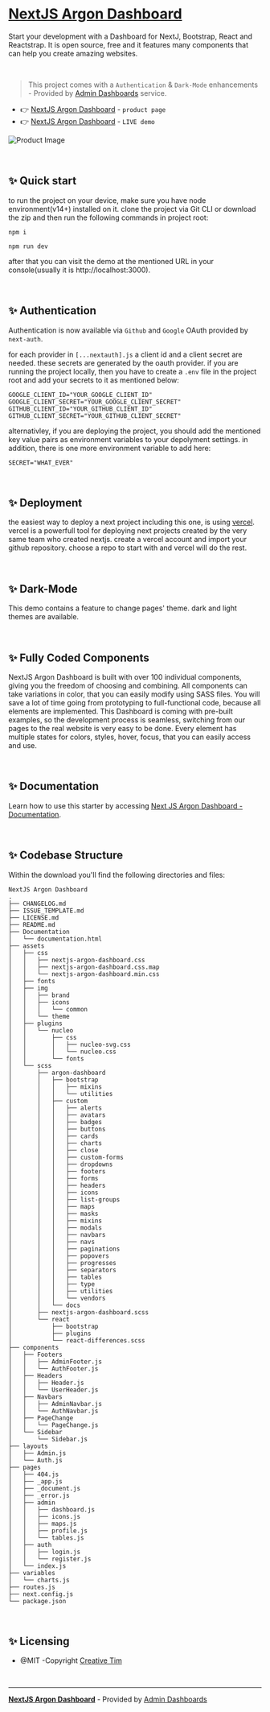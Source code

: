 # [NextJS Argon Dashboard](https://www.creative-tim.com/product/nextjs-argon-dashboard?AFFILIATE=128200)

Start your development with a Dashboard for NextJ, Bootstrap, React and Reactstrap. It is open source, free and it features many components that can help you create amazing websites.

<br />

> This project comes with a `Authentication` & `Dark-Mode` enhancements - Provided by [Admin Dashboards](https://www.admin-dashboards.com/) service.

- 👉 [NextJS Argon Dashboard](https://www.creative-tim.com/product/nextjs-argon-dashboard?AFFILIATE=128200) - `product page`
- 👉 [NextJS Argon Dashboard](https://demos.creative-tim.com/nextjs-argon-dashboard/admin/dashboard?AFFILIATE=128200) - `LIVE demo`

![Product Image](https://raw.githubusercontent.com/creativetimofficial/public-assets/master/nextjs-argon-dashboard/nextjs-argon-dashboard.jpg)

<br />

## ✨ Quick start

to run the project on your device, make sure you have node environment(v14+) installed on it. clone the project via Git CLI or download the zip and then run the following commands in project root:

```
npm i
```

```
npm run dev
```

after that you can visit the demo at the mentioned URL in your console(usually it is http://localhost:3000).

<br />

## ✨ Authentication

Authentication is now available via `Github` and `Google` OAuth provided by `next-auth`.

for each provider in `[...nextauth].js` a client id and a client secret are needed. these secrets are generated by the oauth provider. if you are running the project locally, then you have to create a `.env` file in the project root and add your secrets to it as mentioned below:

```.env
GOOGLE_CLIENT_ID="YOUR_GOOGLE_CLIENT_ID"
GOOGLE_CLIENT_SECRET="YOUR_GOOGLE_CLIENT_SECRET"
GITHUB_CLIENT_ID="YOUR_GITHUB_CLIENT_ID"
GITHUB_CLIENT_SECRET="YOUR_GITHUB_CLIENT_SECRET"
```

alternativley, if you are deploying the project, you should add the mentioned key value pairs as environment variables to your depolyment settings. in addition, there is one more environment variable to add here:

```.env
SECRET="WHAT_EVER"
```

<br />

## ✨ Deployment

the easiest way to deploy a next project including this one, is using [vercel](https://vercel.com/). vercel is a powerfull tool for deploying next projects created by the very same team who created nextjs. create a vercel account and import your github repository. choose a repo to start with and vercel will do the rest.

<br />

## ✨ Dark-Mode

This demo contains a feature to change pages' theme. dark and light themes are available.

<br />

## ✨ **Fully Coded Components**

NextJS Argon Dashboard is built with over 100 individual components, giving you the freedom of choosing and combining. All components can take variations in color, that you can easily modify using SASS files.
You will save a lot of time going from prototyping to full-functional code, because all elements are implemented. This Dashboard is coming with pre-built examples, so the development process is seamless, switching from our pages to the real website is very easy to be done.
Every element has multiple states for colors, styles, hover, focus, that you can easily access and use.

<br />

## ✨ Documentation

Learn how to use this starter by accessing [Next JS Argon Dashboard - Documentation](https://www.creative-tim.com/learning-lab/nextjs/overview/argon-dashboard?AFFILIATE=128200).

<br />

## ✨ Codebase Structure

Within the download you'll find the following directories and files:

```
NextJS Argon Dashboard
.
├── CHANGELOG.md
├── ISSUE_TEMPLATE.md
├── LICENSE.md
├── README.md
├── Documentation
│   └── documentation.html
├── assets
│   ├── css
│   │   ├── nextjs-argon-dashboard.css
│   │   ├── nextjs-argon-dashboard.css.map
│   │   └── nextjs-argon-dashboard.min.css
│   ├── fonts
│   ├── img
│   │   ├── brand
│   │   ├── icons
│   │   │   └── common
│   │   └── theme
│   ├── plugins
│   │   └── nucleo
│   │       ├── css
│   │       │   ├── nucleo-svg.css
│   │       │   └── nucleo.css
│   │       └── fonts
│   └── scss
│       ├── argon-dashboard
│       │   ├── bootstrap
│       │   │   ├── mixins
│       │   │   └── utilities
│       │   ├── custom
│       │   │   ├── alerts
│       │   │   ├── avatars
│       │   │   ├── badges
│       │   │   ├── buttons
│       │   │   ├── cards
│       │   │   ├── charts
│       │   │   ├── close
│       │   │   ├── custom-forms
│       │   │   ├── dropdowns
│       │   │   ├── footers
│       │   │   ├── forms
│       │   │   ├── headers
│       │   │   ├── icons
│       │   │   ├── list-groups
│       │   │   ├── maps
│       │   │   ├── masks
│       │   │   ├── mixins
│       │   │   ├── modals
│       │   │   ├── navbars
│       │   │   ├── navs
│       │   │   ├── paginations
│       │   │   ├── popovers
│       │   │   ├── progresses
│       │   │   ├── separators
│       │   │   ├── tables
│       │   │   ├── type
│       │   │   ├── utilities
│       │   │   └── vendors
│       │   └── docs
│       ├── nextjs-argon-dashboard.scss
│       └── react
│           ├── bootstrap
│           ├── plugins
│           └── react-differences.scss
├── components
│   ├── Footers
│   │   ├── AdminFooter.js
│   │   └── AuthFooter.js
│   ├── Headers
│   │   ├── Header.js
│   │   └── UserHeader.js
│   ├── Navbars
│   │   ├── AdminNavbar.js
│   │   └── AuthNavbar.js
│   ├── PageChange
│   │   └── PageChange.js
│   └── Sidebar
│       └── Sidebar.js
├── layouts
│   ├── Admin.js
│   └── Auth.js
├── pages
│   ├── 404.js
│   ├── _app.js
│   ├── _document.js
│   ├── _error.js
│   ├── admin
│   │   ├── dashboard.js
│   │   ├── icons.js
│   │   ├── maps.js
│   │   ├── profile.js
│   │   └── tables.js
│   ├── auth
│   │   ├── login.js
│   │   └── register.js
│   └── index.js
├── variables
│   └── charts.js
├── routes.js
├── next.config.js
└── package.json

```

<br />

## ✨ Licensing

- @MIT -Copyright [Creative Tim](https://www.creative-tim.com/?AFFILIATE=128200)

<br />

---

**[NextJS Argon Dashboard](https://www.creative-tim.com/product/nextjs-argon-dashboard?AFFILIATE=128200)** - Provided by [Admin Dashboards](https://www.admin-dashboards.com/)
